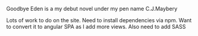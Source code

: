 Goodbye Eden is a my debut novel under my pen name C.J.Maybery

Lots of work to do on the site.
Need to install dependencies via npm. Want to convert it to angular SPA as I add more views. Also need to add SASS
